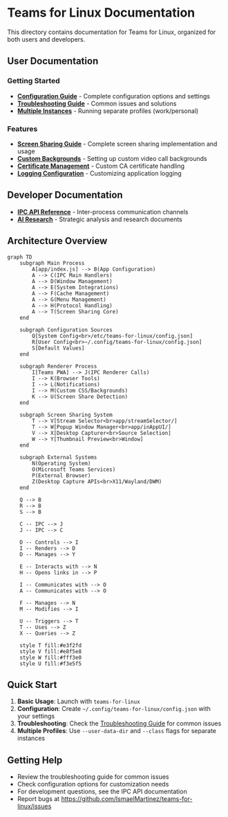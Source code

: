 # Teams for Linux Documentation

This directory contains documentation for Teams for Linux, organized for both users and developers.

## User Documentation

### Getting Started
- **[Configuration Guide](configuration.md)** - Complete configuration options and settings
- **[Troubleshooting Guide](knowledge-base.md)** - Common issues and solutions
- **[Multiple Instances](multiple-instances.md)** - Running separate profiles (work/personal)

### Features
- **[Screen Sharing Guide](screen-sharing.md)** - Complete screen sharing implementation and usage
- **[Custom Backgrounds](custom-backgrounds.md)** - Setting up custom video call backgrounds
- **[Certificate Management](certificate.md)** - Custom CA certificate handling
- **[Logging Configuration](log-config.md)** - Customizing application logging

## Developer Documentation
- **[IPC API Reference](ipc-api.md)** - Inter-process communication channels
- **[AI Research](ai-research/)** - Strategic analysis and research documents

## Architecture Overview

```mermaid
graph TD
    subgraph Main Process
        A[app/index.js] --> B(App Configuration)
        A --> C(IPC Main Handlers)
        A --> D(Window Management)
        A --> E(System Integrations)
        A --> F(Cache Management)
        A --> G(Menu Management)
        A --> H(Protocol Handling)
        A --> T(Screen Sharing Core)
    end

    subgraph Configuration Sources
        Q[System Config<br>/etc/teams-for-linux/config.json]
        R[User Config<br>~/.config/teams-for-linux/config.json]
        S[Default Values]
    end

    subgraph Renderer Process
        I[Teams PWA] --> J(IPC Renderer Calls)
        I --> K(Browser Tools)
        I --> L(Notifications)
        I --> M(Custom CSS/Backgrounds)
        K --> U(Screen Share Detection)
    end
    
    subgraph Screen Sharing System
        T --> V[Stream Selector<br>app/streamSelector/]
        T --> W[Popup Window Manager<br>app/inAppUI/]
        V --> X[Desktop Capturer<br>Source Selection]
        W --> Y[Thumbnail Preview<br>Window]
    end

    subgraph External Systems
        N(Operating System)
        O(Microsoft Teams Services)
        P(External Browser)
        Z(Desktop Capture APIs<br>X11/Wayland/DWM)
    end

    Q --> B
    R --> B
    S --> B

    C -- IPC --> J
    J -- IPC --> C

    D -- Controls --> I
    I -- Renders --> D
    D -- Manages --> Y

    E -- Interacts with --> N
    H -- Opens links in --> P

    I -- Communicates with --> O
    A -- Communicates with --> O

    F -- Manages --> N
    M -- Modifies --> I
    
    U -- Triggers --> T
    T -- Uses --> Z
    X -- Queries --> Z
    
    style T fill:#e3f2fd
    style V fill:#e8f5e8
    style W fill:#fff3e0
    style U fill:#f3e5f5
```

## Quick Start

1. **Basic Usage**: Launch with `teams-for-linux`
2. **Configuration**: Create `~/.config/teams-for-linux/config.json` with your settings
3. **Troubleshooting**: Check the [Troubleshooting Guide](knowledge-base.md) for common issues
4. **Multiple Profiles**: Use `--user-data-dir` and `--class` flags for separate instances

## Getting Help

- Review the troubleshooting guide for common issues
- Check configuration options for customization needs
- For development questions, see the IPC API documentation
- Report bugs at https://github.com/IsmaelMartinez/teams-for-linux/issues